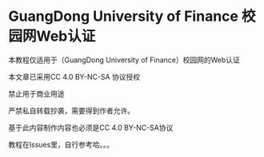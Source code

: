 # GuangDong University of Finance 校园网Web认证
本教程仅适用于（GuangDong University of Finance）校园网的Web认证

本文章已采用CC 4.0 BY-NC-SA 协议授权

禁止用于商业用途

严禁私自转载抄袭，需要得到作者允许。

基于此内容制作内容也必须是CC 4.0 BY-NC-SA协议

教程在Issues里，自行参考哈。。。
